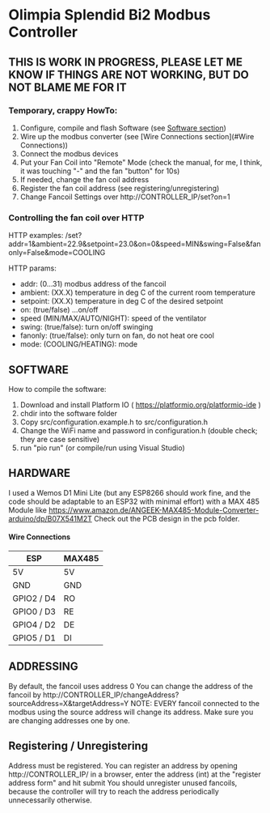 # Olimpia Splendid Bi2 Modbus Controller

## THIS IS WORK IN PROGRESS, PLEASE LET ME KNOW IF THINGS ARE NOT WORKING, BUT DO NOT BLAME ME FOR IT

### Temporary, crappy HowTo:

1. Configure, compile and flash Software (see [Software section](#SOFTWARE))
2. Wire up the modbus converter (see [Wire Connections section](#Wire Connections))
3. Connect the modbus devices
4. Put your Fan Coil into "Remote" Mode (check the manual, for me, I think, it was touching "-" and the fan "button" for 10s)
5. If needed, change the fan coil address
6. Register the fan coil address (see registering/unregistering)
7. Change Fancoil Settings over http://CONTROLLER_IP/set?on=1

### Controlling the fan coil over HTTP

HTTP examples:
/set?addr=1&ambient=22.9&setpoint=23.0&on=0&speed=MIN&swing=False&fanonly=False&mode=COOLING


HTTP params:
- addr: (0...31) modbus address of the fancoil
- ambient: (XX.X) temperature in deg C of the current room temperature
- setpoint: (XX.X) temperature in deg C of the desired setpoint
- on: (true/false) ...on/off
- speed (MIN/MAX/AUTO/NIGHT): speed of the ventilator
- swing: (true/false): turn on/off swinging
- fanonly: (true/false): only turn on fan, do not heat ore cool
- mode: (COOLING/HEATING): mode


## SOFTWARE

How to compile the software:

1. Download and install Platform IO ( https://platformio.org/platformio-ide )
2. chdir into the software folder
3. Copy src/configuration.example.h to src/configuration.h
4. Change the WiFi name and password in configuration.h (double check; they are case sensitive)
5. run "pio run" (or compile/run using Visual Studio)


## HARDWARE

I used a Wemos D1 Mini Lite (but any ESP8266 should work fine, and the code should be adaptable to an ESP32 with minimal effort) with a MAX 485 Module like https://www.amazon.de/ANGEEK-MAX485-Module-Converter-arduino/dp/B07X541M2T
Check out the PCB design in the pcb folder.


#### Wire Connections

| ESP        | MAX485 |
|------------|--------|
| 5V         | 5V     |
| GND        | GND    |
| GPIO2 / D4 | RO     |
| GPIO0 / D3 | RE     |
| GPIO4 / D2 | DE     |
| GPIO5 / D1 | DI     |



## ADDRESSING

By default, the fancoil uses address 0
You can change the address of the fancoil by http://CONTROLLER_IP/changeAddress?sourceAddress=X&targetAddress=Y
NOTE: EVERY fancoil connected to the modbus using the source address will change its address. Make sure you are changing addresses one by one.

## Registering / Unregistering

Address must be registered. You can register an address by opening http://CONTROLLER_IP/ in a browser, enter the address (int) at the "register address form" and hit submit
You should unregister unused fancoils, because the controller will try to reach the address periodically unnecessarily otherwise.
